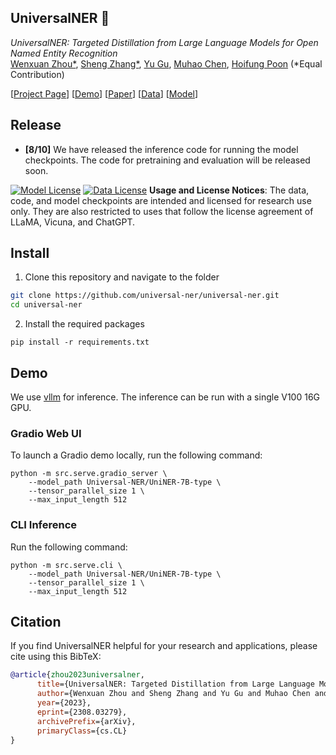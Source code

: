## UniversalNER 🚀

*UniversalNER: Targeted Distillation from Large Language Models for Open Named Entity Recognition*<br/>
[Wenxuan Zhou*](https://wzhouad.github.io/), [Sheng Zhang*](https://sheng-z.github.io/), [Yu Gu](https://www.linkedin.com/in/aidengu/), [Muhao Chen](https://muhaochen.github.io/), [Hoifung Poon](https://www.microsoft.com/en-us/research/people/hoifung/) (*Equal Contribution)

[[Project Page](https://universal-ner.github.io/)] [[Demo](https://universal-ner.github.io/)] [[Paper](https://arxiv.org/abs/2308.03279)] [[Data](https://huggingface.co/Universal-NER)] [[Model](https://huggingface.co/Universal-NER)]

## Release
- **[8/10]** We have released the inference code for running the model checkpoints. The code for pretraining and evaluation will be released soon.

[![Model License](https://img.shields.io/badge/Model%20License-CC%20By%20NC%204.0-red.svg)](https://creativecommons.org/licenses/by-nc/4.0/)
[![Data License](https://img.shields.io/badge/Data%20License-CC%20By%20NC%204.0-red.svg)](https://creativecommons.org/licenses/by-nc/4.0/)
**Usage and License Notices**: The data, code, and model checkpoints are intended and licensed for research use only. They are also restricted to uses that follow the license agreement of LLaMA, Vicuna, and ChatGPT.

## Install

1. Clone this repository and navigate to the folder
```bash
git clone https://github.com/universal-ner/universal-ner.git
cd universal-ner
```

2. Install the required packages
```Shell
pip install -r requirements.txt
```
## Demo

We use [vllm](https://github.com/vllm-project/vllm) for inference. The inference can be run with a single V100 16G GPU.

### Gradio Web UI

To launch a Gradio demo locally, run the following command:

```Shell
python -m src.serve.gradio_server \
    --model_path Universal-NER/UniNER-7B-type \
    --tensor_parallel_size 1 \
    --max_input_length 512
```

### CLI Inference

Run the following command:

```Shell
python -m src.serve.cli \
    --model_path Universal-NER/UniNER-7B-type \
    --tensor_parallel_size 1 \
    --max_input_length 512
```

## Citation

If you find UniversalNER helpful for your research and applications, please cite using this BibTeX:
```bibtex
@article{zhou2023universalner,
      title={UniversalNER: Targeted Distillation from Large Language Models for Open Named Entity Recognition}, 
      author={Wenxuan Zhou and Sheng Zhang and Yu Gu and Muhao Chen and Hoifung Poon},
      year={2023},
      eprint={2308.03279},
      archivePrefix={arXiv},
      primaryClass={cs.CL}
}
```
